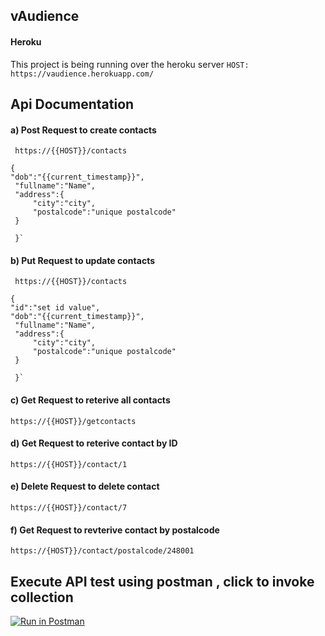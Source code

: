 ## vAudience

#### Heroku
   This project is being running over the heroku server
   `HOST: https://vaudience.herokuapp.com/`
   

## Api Documentation

#### a) Post Request to create contacts

 ` https://{{HOST}}/contacts`
    
    {
    "dob":"{{current_timestamp}}",
     "fullname":"Name",
     "address":{
         "city":"city",
         "postalcode":"unique postalcode"
     }

     }`
 
 
#### b) Put Request to update contacts

 ` https://{{HOST}}/contacts`
  
    {
    "id":"set id value",
    "dob":"{{current_timestamp}}",
     "fullname":"Name",
     "address":{
         "city":"city",
         "postalcode":"unique postalcode"
     }

     }`
     
 #### c) Get Request to reterive all contacts

 `https://{{HOST}}/getcontacts`
  
     
     
 #### d) Get Request to reterive  contact by ID

 `https://{{HOST}}/contact/1`
 
 #### e) Delete Request to delete contact

 `https://{{HOST}}/contact/7`
 
 #### f) Get Request to revterive contact by postalcode

 `https://{HOST}}/contact/postalcode/248001`
  
  
        
    
## Execute API test using postman , click to invoke collection
[![Run in Postman](https://run.pstmn.io/button.svg)](https://app.getpostman.com/run-collection/6e83bf2611c1db5e5fbb)
